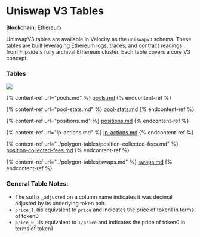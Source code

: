 # Uniswap V3 Tables

**Blockchain:** [Ethereum](https://ethereum.org/en/)

UniswapV3 tables are available in Velocity as the `uniswapv3` schema. These tables are built leveraging Ethereum logs, traces, and contract readings from Flipside's fully archival Ethereum cluster. Each table covers a core V3 concept.&#x20;

### Tables

![](<../../../.gitbook/assets/Uniswap V3 - Copy of uniswapv3 silver\_tables.png>)

{% content-ref url="pools.md" %}
[pools.md](pools.md)
{% endcontent-ref %}

{% content-ref url="pool-stats.md" %}
[pool-stats.md](pool-stats.md)
{% endcontent-ref %}

{% content-ref url="positions.md" %}
[positions.md](positions.md)
{% endcontent-ref %}

{% content-ref url="lp-actions.md" %}
[lp-actions.md](lp-actions.md)
{% endcontent-ref %}

{% content-ref url="../polygon-tables/position-collected-fees.md" %}
[position-collected-fees.md](../polygon-tables/position-collected-fees.md)
{% endcontent-ref %}

{% content-ref url="../polygon-tables/swaps.md" %}
[swaps.md](../polygon-tables/swaps.md)
{% endcontent-ref %}



### **General Table Notes:**

* The suffix `_adjusted` on a column name indicates it was decimal adjusted by its underlying token pair.
* `price_1_0`is equivalent to `price` and indicates the price of token1 in terms of token0
* `price_0_1`is equivalent to `1/price` and indicates the price of token0 in terms of token1


